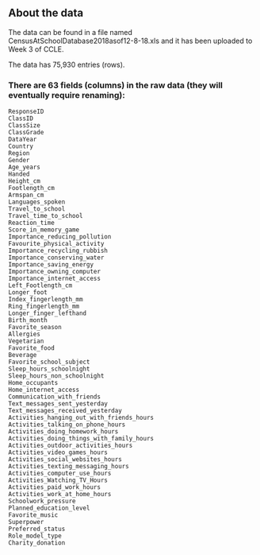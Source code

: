 ## About the data

The data can be found in a file named CensusAtSchoolDatabase2018asof12-8-18.xls and it has been uploaded to Week 3 of CCLE. 

The data has 75,930 entries (rows).

### There are 63 fields (columns) in the raw data (they will eventually require renaming):

```
ResponseID
ClassID
ClassSize
ClassGrade
DataYear
Country
Region
Gender
Age_years
Handed
Height_cm
Footlength_cm
Armspan_cm
Languages_spoken
Travel_to_school
Travel_time_to_school
Reaction_time
Score_in_memory_game
Importance_reducing_pollution
Favourite_physical_activity
Importance_recycling_rubbish
Importance_conserving_water
Importance_saving_energy
Importance_owning_computer
Importance_internet_access
Left_Footlength_cm
Longer_foot
Index_fingerlength_mm
Ring_fingerlength_mm
Longer_finger_lefthand
Birth_month
Favorite_season
Allergies
Vegetarian
Favorite_food
Beverage
Favorite_school_subject
Sleep_hours_schoolnight
Sleep_hours_non_schoolnight
Home_occupants
Home_internet_access
Communication_with_friends
Text_messages_sent_yesterday
Text_messages_received_yesterday
Activities_hanging_out_with_friends_hours
Activities_talking_on_phone_hours
Activities_doing_homework_hours
Activities_doing_things_with_family_hours
Activities_outdoor_activities_hours
Activities_video_games_hours
Activities_social_websites_hours
Activities_texting_messaging_hours
Activities_computer_use_hours
Activities_Watching_TV_Hours
Activities_paid_work_hours
Activities_work_at_home_hours
Schoolwork_pressure
Planned_education_level
Favorite_music
Superpower
Preferred_status
Role_model_type
Charity_donation
```

